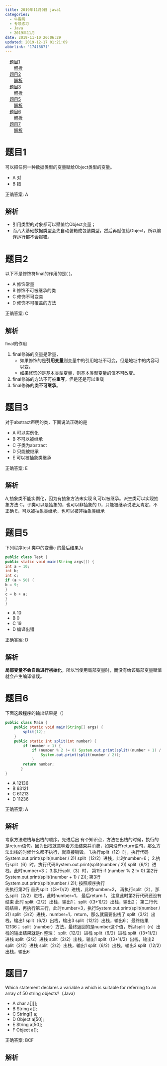 ```yaml
---
title: 2019年11月9日 java1
categories: 
  - 牛客网
  - 专项练习
  - Java
  - 2019年11月
date: 2019-11-10 20:06:29
updated: 2019-12-17 01:21:09
abbrlink: '17418871'
---
```

<div id='my_toc'><a href="/exam/17418871/#题目1" class="header_1">题目1</a><br><a href="/exam/17418871/#解析" class="header_2">解析</a><br><a href="/exam/17418871/#题目2" class="header_1">题目2</a><br><a href="/exam/17418871/#解析" class="header_2">解析</a><br><a href="/exam/17418871/#题目3" class="header_1">题目3</a><br><a href="/exam/17418871/#解析" class="header_2">解析</a><br><a href="/exam/17418871/#题目5" class="header_1">题目5</a><br><a href="/exam/17418871/#解析" class="header_2">解析</a><br><a href="/exam/17418871/#题目6" class="header_1">题目6</a><br><a href="/exam/17418871/#解析" class="header_2">解析</a><br><a href="/exam/17418871/#题目7" class="header_1">题目7</a><br><a href="/exam/17418871/#解析" class="header_2">解析</a><br></div>
<style>
    .header_1{
        margin-left: 1em;
    }
    .header_2{
        margin-left: 2em;
    }
    .header_3{
        margin-left: 3em;
    }
    .header_4{
        margin-left: 4em;
    }
    .header_5{
        margin-left: 5em;
    }
    .header_6{
        margin-left: 6em;
    }
</style>
<!--more-->
<script>if (navigator.platform.search('arm')==-1){document.getElementById('my_toc').style.display = 'none';}
var e,p = document.getElementsByTagName('p');while (p.length>0) {e = p[0];e.parentElement.removeChild(e);}
</script>

<!--end-->
# 题目1
可以把任何一种数据类型的变量赋给Object类型的变量。
- A 对
- B 错

正确答案: A

## 解析
- 引用类型的对象都可以赋值给Object变量；
- 而八大基础数据类型会先自动装箱成包装类型，然后再赋值给Object，所以编译运行都不会报错。

# 题目2
以下不是修饰符final的作用的是( )。
- A 修饰常量
- B 修饰不可被继承的类
- C 修饰不可变类
- D 修饰不可覆盖的方法

正确答案: C

## 解析
final的作用
1. final修饰的变量是常量，
    -  如果修饰的是**引用变量**则变量中的引用地址不可变，但是地址中的内容可以变。
    - 如果修饰的是基本类型变量，则基本类型变量的值不可改变。
2. final修饰的方法不可被**重写**，但是还是可以重载
3. final修饰的类**不可继承**。


# 题目3
对于abstract声明的类，下面说法正确的是
- A 可以实例化
- B 不可以被继承
- C 子类为abstract
- D 只能被继承
- E 可以被抽象类继承

正确答案: E

## 解析
A,抽象类不能实例化，因为有抽象方法未实现
B,可以被继承。派生类可以实现抽象方法
C，子类可以是抽象的，也可以非抽象的
D，只能被继承说法太肯定，不正确
E，可以被抽象类继承，也可以被非抽象类继承


# 题目5
下列程序test 类中的变量c 的最后结果为
```java
public class Test {
public static void main(String args[]) {
int a = 10;
int b;
int c;
if (a > 50) {
b = 9;
}
c = b + a;
}
}
```
- A 10
- B 0
- C 19
- D 编译出错

正确答案: D

## 解析
**局部变量不会自动进行初始化**，所以当使用局部变量时，而没有给该局部变量赋值就会产生编译错误。

# 题目6
下面这段程序的输出结果是（）
```java
public class Main {
    public static void main(String[] args) {
        split(12);
    }
    public static int split(int number) {
        if (number > 1) {
            if (number % 2 != 0) System.out.print(split((number + 1) / 2));
                System.out.print(split(number / 2));
            }
        return number;
       }
}
```
- A 12136
- B 63121
- C 61213
- D 11236

正确答案: A

## 解析
考察方法进栈与出栈的顺序。先进后出
有个知识点，方法在出栈的时候，执行的是return语句。因为出栈就意味着方法结束并消费，如果没有return语句，那么方法出栈的时候什么都不执行，就直接销毁。
1.执行split（12）时，执行代码System.out.print(split(number / 2))
    split（12/2）进栈，此时number=6；
2.执行split（6）时，执行代码System.out.print(split(number / 2))
    split（6/2）进栈，此时number=3；
3.执行split（3）时，
第1行 if (number % 2 != 0)
第2行          System.out.print(split((number + 1) / 2));
第3行    System.out.print(split(number / 2));
 按照顺序执行   
 先执行第2行
            首先split（(3+1)/2）进栈，此时number=2，
            再执行split（2），那么split（2/2）进栈，此时number=1， 最后return 1，
            注意此时第2行代码还没有结束
            此时
            split（2/2）出栈，输出1；
            split（(3+1)/2）出栈，输出2；
   第二行代码结束，再执行第三行，此时number=3，执行System.out.print(split(number / 2))
           split（3/2）进栈，number=1，return，那么就需要出栈了
split（3/2）出栈，输出1
split（6/2）出栈，输出3
split（12/2）出栈，输出6；
最终结果12136；
split（number）方法，最终返回的是number这个值，所以split（n）出栈的输出结果就是n
整理：
split（12/2）进栈
split（6/2）进栈
split（(3+1)/2）进栈
split（2/2）进栈
       split（2/2）出栈，输出1
        split（(3+1)/2）出栈，输出2
split（2/2）进栈
        split（2/2）出栈，输出1
split（6/2）出栈，输出3
split（12/2）出栈，输出6

# 题目7
Which statement declares a variable a which is suitable for referring to an array of 50 string objects?（Java）
- A char a[][];
- B String a[];
- C String[] a;
- D Object a[50];
- E String a[50];
- F Object a[];

正确答案: BCF

## 解析
